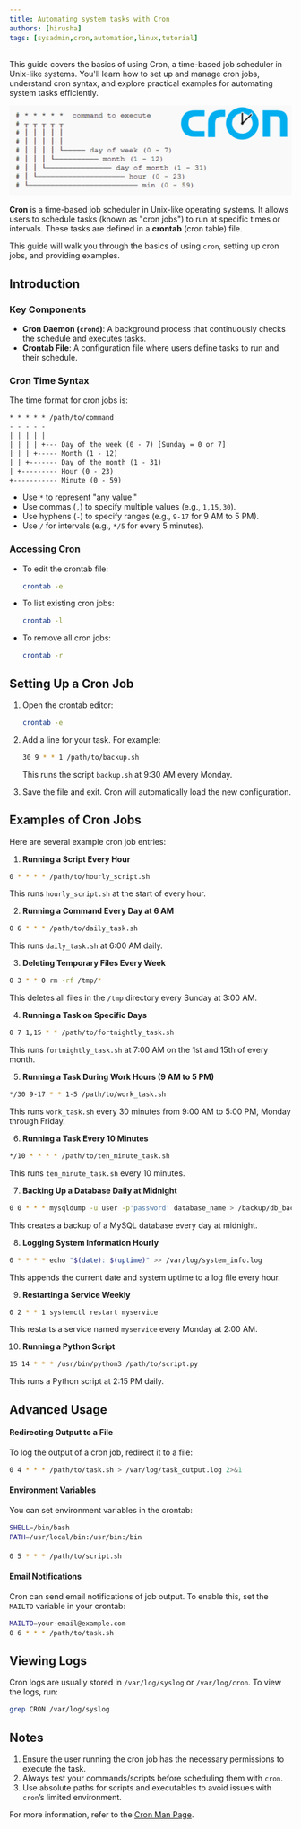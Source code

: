 ```yaml
---
title: Automating system tasks with Cron
authors: [hirusha]
tags: [sysadmin,cron,automation,linux,tutorial]
---
```


This guide covers the basics of using Cron, a time-based job scheduler in Unix-like systems. You'll learn how to set up and manage cron jobs, understand cron syntax, and explore practical examples for automating system tasks efficiently.

![alt text](image.png)

<!--truncate-->

**Cron** is a time-based job scheduler in Unix-like operating systems. It allows users to schedule tasks (known as "cron jobs") to run at specific times or intervals. These tasks are defined in a **crontab** (cron table) file.

This guide will walk you through the basics of using `cron`, setting up cron jobs, and providing examples.

## Introduction

### Key Components

- **Cron Daemon (`crond`)**: A background process that continuously checks the schedule and executes tasks.
- **Crontab File**: A configuration file where users define tasks to run and their schedule.

### Cron Time Syntax

The time format for cron jobs is:

```plaintext
* * * * * /path/to/command
- - - - -
| | | | |
| | | | +--- Day of the week (0 - 7) [Sunday = 0 or 7]
| | | +----- Month (1 - 12)
| | +------- Day of the month (1 - 31)
| +--------- Hour (0 - 23)
+----------- Minute (0 - 59)
```

- Use `*` to represent "any value."
- Use commas (`,`) to specify multiple values (e.g., `1,15,30`).
- Use hyphens (`-`) to specify ranges (e.g., `9-17` for 9 AM to 5 PM).
- Use `/` for intervals (e.g., `*/5` for every 5 minutes).

### Accessing Cron

- To edit the crontab file:
  ```bash
  crontab -e
  ```
- To list existing cron jobs:
  ```bash
  crontab -l
  ```
- To remove all cron jobs:
  ```bash
  crontab -r
  ```

## Setting Up a Cron Job

1. Open the crontab editor:
   ```bash
   crontab -e
   ```

2. Add a line for your task. For example:
   ```bash
   30 9 * * 1 /path/to/backup.sh
   ```
   This runs the script `backup.sh` at 9:30 AM every Monday.

3. Save the file and exit. Cron will automatically load the new configuration.

## Examples of Cron Jobs

Here are several example cron job entries:

1. **Running a Script Every Hour**

```bash
0 * * * * /path/to/hourly_script.sh
```
This runs `hourly_script.sh` at the start of every hour.

2. **Running a Command Every Day at 6 AM**

```bash
0 6 * * * /path/to/daily_task.sh
```
This runs `daily_task.sh` at 6:00 AM daily.

3. **Deleting Temporary Files Every Week**

```bash
0 3 * * 0 rm -rf /tmp/*
```
This deletes all files in the `/tmp` directory every Sunday at 3:00 AM.

4. **Running a Task on Specific Days**

```bash
0 7 1,15 * * /path/to/fortnightly_task.sh
```
This runs `fortnightly_task.sh` at 7:00 AM on the 1st and 15th of every month.

5. **Running a Task During Work Hours (9 AM to 5 PM)**

```bash
*/30 9-17 * * 1-5 /path/to/work_task.sh
```
This runs `work_task.sh` every 30 minutes from 9:00 AM to 5:00 PM, Monday through Friday.

6. **Running a Task Every 10 Minutes**
   
```bash
*/10 * * * * /path/to/ten_minute_task.sh
```
This runs `ten_minute_task.sh` every 10 minutes.

7. **Backing Up a Database Daily at Midnight**
   
```bash
0 0 * * * mysqldump -u user -p'password' database_name > /backup/db_backup.sql
```
This creates a backup of a MySQL database every day at midnight.

8. **Logging System Information Hourly**
   
```bash
0 * * * * echo "$(date): $(uptime)" >> /var/log/system_info.log
```
This appends the current date and system uptime to a log file every hour.

9. **Restarting a Service Weekly**

```bash
0 2 * * 1 systemctl restart myservice
```
This restarts a service named `myservice` every Monday at 2:00 AM.

10.  **Running a Python Script**

```bash
15 14 * * * /usr/bin/python3 /path/to/script.py
```
This runs a Python script at 2:15 PM daily.

## Advanced Usage

#### Redirecting Output to a File

To log the output of a cron job, redirect it to a file:
```bash
0 4 * * * /path/to/task.sh > /var/log/task_output.log 2>&1
```

#### Environment Variables

You can set environment variables in the crontab:
```bash
SHELL=/bin/bash
PATH=/usr/local/bin:/usr/bin:/bin

0 5 * * * /path/to/script.sh
```

#### Email Notifications

Cron can send email notifications of job output. To enable this, set the `MAILTO` variable in your crontab:
```bash
MAILTO=your-email@example.com
0 6 * * * /path/to/task.sh
```

## Viewing Logs

Cron logs are usually stored in `/var/log/syslog` or `/var/log/cron`. To view the logs, run:
```bash
grep CRON /var/log/syslog
```

## Notes

1. Ensure the user running the cron job has the necessary permissions to execute the task.
2. Always test your commands/scripts before scheduling them with `cron`.
3. Use absolute paths for scripts and executables to avoid issues with `cron`’s limited environment.

For more information, refer to the [Cron Man Page](https://man7.org/linux/man-pages/man5/crontab.5.html).

